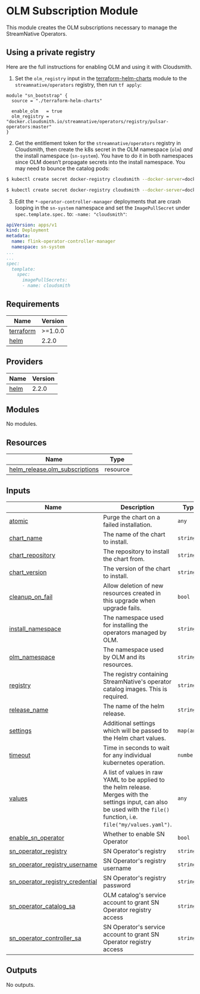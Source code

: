 # OLM Subscription Module	
This module creates the OLM subscriptions necessary to manage the StreamNative Operators.

## Using a private registry
Here are the full instructions for enabling OLM and using it with Cloudsmith.

1. Set the `olm_registry` input in the [terraform-helm-charts](https://github.com/streamnative/terraform-helm-charts) module to the `streamnative/operators` registry, then run `tf apply`:

```hcl
module "sn_bootstrap" {
  source = "./terraform-helm-charts"   

  enable_olm   = true
  olm_registry = "docker.cloudsmith.io/streamnative/operators/registry/pulsar-operators:master"
}
```


2. Get the entitlement token for the `streamnative/operators` registry in Cloudsmith, then create the k8s secret in the OLM namespace (`olm`) *and* the install namespace (`sn-system`). You have to do it in both namespaces since OLM doesn’t propagate secrets into the install namespace. You may need to bounce the catalog pods:

``` bash
$ kubectl create secret docker-registry cloudsmith --docker-server=docker.cloudsmith.io --docker-username=streamnative/operators --docker-password=<cloudsmith_entitlement_token> -n olm

$ kubectl create secret docker-registry cloudsmith --docker-server=docker.cloudsmith.io --docker-username=streamnative/operators --docker-password=<cloudsmith_entitlement_token> -n sn-system
```

3. Edit the `*-operator-controller-manager` deployments that are crash looping in the `sn-system` namespace and set the `ImagePullSecret` under `spec.template.spec.` to: `-name: "cloudsmith"`:

```yaml
apiVersion: apps/v1
kind: Deployment
metadata:
  name: flink-operator-controller-manager
  namespace: sn-system
...
...
spec:
  template:
    spec:
      imagePullSecrets:
      - name: cloudsmith
```

## Requirements

| Name | Version |
|------|---------|
| <a name="requirement_terraform"></a> [terraform](#requirement\_terraform) | >=1.0.0 |
| <a name="requirement_helm"></a> [helm](#requirement\_helm) | 2.2.0 |

## Providers

| Name | Version |
|------|---------|
| <a name="provider_helm"></a> [helm](#provider\_helm) | 2.2.0 |

## Modules

No modules.

## Resources

| Name | Type |
|------|------|
| [helm_release.olm_subscriptions](https://registry.terraform.io/providers/hashicorp/helm/2.2.0/docs/resources/release) | resource |

## Inputs

| Name | Description | Type | Default | Required |
|------|-------------|------|---------|:--------:|
| <a name="input_atomic"></a> [atomic](#input\_atomic) | Purge the chart on a failed installation. | `any` | `null` | no |
| <a name="input_chart_name"></a> [chart\_name](#input\_chart\_name) | The name of the chart to install. | `string` | `null` | no |
| <a name="input_chart_repository"></a> [chart\_repository](#input\_chart\_repository) | The repository to install the chart from. | `string` | `null` | no |
| <a name="input_chart_version"></a> [chart\_version](#input\_chart\_version) | The version of the chart to install. | `string` | `null` | no |
| <a name="input_cleanup_on_fail"></a> [cleanup\_on\_fail](#input\_cleanup\_on\_fail) | Allow deletion of new resources created in this upgrade when upgrade fails. | `bool` | `null` | no |
| <a name="input_install_namespace"></a> [install\_namespace](#input\_install\_namespace) | The namespace used for installing the operators managed by OLM. | `string` | `null` | no |
| <a name="input_olm_namespace"></a> [olm\_namespace](#input\_olm\_namespace) | The namespace used by OLM and its resources. | `string` | `"olm"` | no |
| <a name="input_registry"></a> [registry](#input\_registry) | The registry containing StreamNative's operator catalog images. This is required. | `string` | n/a | yes |
| <a name="input_release_name"></a> [release\_name](#input\_release\_name) | The name of the helm release. | `string` | `null` | no |
| <a name="input_settings"></a> [settings](#input\_settings) | Additional settings which will be passed to the Helm chart values. | `map(any)` | `null` | no |
| <a name="input_timeout"></a> [timeout](#input\_timeout) | Time in seconds to wait for any individual kubernetes operation. | `number` | `null` | no |
| <a name="input_values"></a> [values](#input\_values) | A list of values in raw YAML to be applied to the helm release. Merges with the settings input, can also be used with the `file()` function, i.e. `file("my/values.yaml")`. | `any` | `null` | no |
| <a name="input_enable_sn_operator"></a> [enable\_sn\_operator](#input\_enable\_sn\_operator) | Whether to enable SN Operator | `bool` | `"false"` | no |
| <a name="input_sn_operator_registry"></a> [sn\_operator\_registry](#input\_sn\_operator\_registry) | SN Operator's registry | `string` | `""` | no |
| <a name="input_sn_operator_registry_username"></a> [sn\_operator\_registry\_username](#input\_sn\_operator\_registry\_username) | SN Operator's registry username | `string` | `""` | no |
| <a name="input_sn_operator_registry_credential"></a> [sn\_operator\_registry\_credential](#input\_sn\_operator\_registry\_credential) | SN Operator's registry password | `string` | `""` | no |
| <a name="input_sn_operator_catalog_sa"></a> [sn\_operator\_catalog\_sa](#input\_sn\_operator\_catalog\_sa) | OLM catalog's service account to grant SN Operator registry access | `string` | `""` | no |
| <a name="input_sn_operator_controller_sa"></a> [sn\_operator\_controller\_sa](#input\_sn\_operator\_controller\_sa) | SN Operator's service account to grant SN Operator registry access | `string` | `""` | no |

## Outputs

No outputs.
